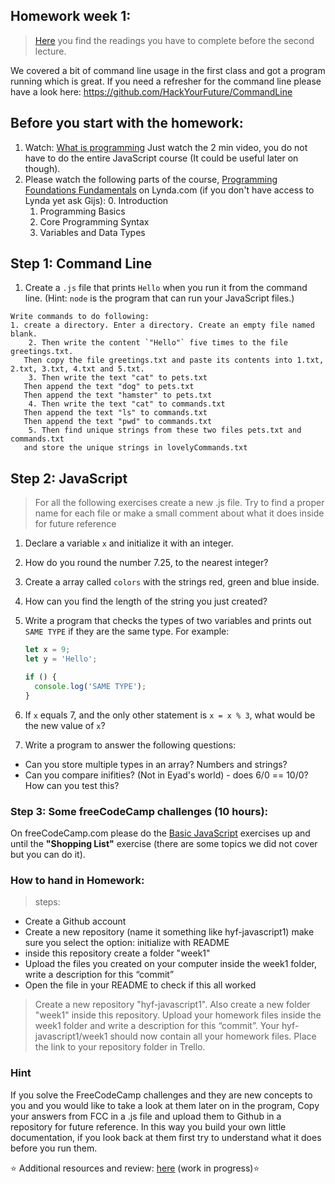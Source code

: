 ## Homework week 1:

>[Here](https://github.com/HackYourFuture/JavaScript/tree/master/Week1/README.md) you find the readings you have to complete before the second lecture.

We covered a bit of command line usage in the first class and got a program running which is great. If you need a refresher for the command line please have a look here: https://github.com/HackYourFuture/CommandLine

## Before you start with the homework:

1. Watch: [What is programming](https://www.khanacademy.org/computing/computer-programming/programming/intro-to-programming/v/programming-intro) Just watch the 2 min video, you do not have to do the entire JavaScript course (It could be useful later on though). 
2. Please watch the following parts of the course, [Programming Foundations Fundamentals](https://www.lynda.com/Programming-Foundations-tutorials/Welcome/83603/90426-4.html) on Lynda.com (if you don't have access to Lynda yet ask Gijs):
    0. Introduction
    1. Programming Basics
    2. Core Programming Syntax 
    3. Variables and Data Types

## Step 1: Command Line

1. Create a `.js` file that prints `Hello` when you run it from the command line. (Hint: `node` is the program that can run your JavaScript files.)

```
Write commands to do following:
1. create a directory. Enter a directory. Create an empty file named blank. 
    2. Then write the content `"Hello"` five times to the file greetings.txt. 
   Then copy the file greetings.txt and paste its contents into 1.txt, 2.txt, 3.txt, 4.txt and 5.txt.
    3. Then write the text "cat" to pets.txt
   Then append the text "dog" to pets.txt
   Then append the text "hamster" to pets.txt
    4. Then write the text "cat" to commands.txt
   Then append the text "ls" to commands.txt
   Then append the text "pwd" to commands.txt
    5. Then find unique strings from these two files pets.txt and commands.txt
   and store the unique strings in lovelyCommands.txt
```


## Step 2: JavaScript

> For all the following exercises create a new .js file. Try to find a proper name for each file or make a small comment about what it does inside for future reference

1. Declare a variable `x` and initialize it with an integer.

2. How do you round the number 7.25, to the nearest integer?

3. Create a array called `colors` with the strings red, green and blue inside.

4. How can you find the length of the string you just created?

5. Write a program that checks the types of two variables and prints out `SAME TYPE` if they are the same type. 
For example: 
    ```js
    let x = 9;
    let y = 'Hello';

    if () {
      console.log('SAME TYPE');
    }

    ```

6. If `x` equals 7, and the only other statement is `x = x % 3`, what would be the new value of `x`?

7. Write a program to answer the following questions:
* Can you store multiple types in an array? Numbers and strings?
* Can you compare inifities? (Not in Eyad's world) - does 6/0 == 10/0? How can you test this?

### Step 3: **Some freeCodeCamp challenges (10 hours):**

On freeCodeCamp.com please do the [Basic JavaScript](https://www.freecodecamp.com/challenges/learn-how-free-code-camp-works) exercises up and until the __"Shopping List"__ exercise (there are some topics we did not cover but you can do it).

### How to hand in Homework:
>steps:
- Create a Github account
- Create a new repository (name it something like hyf-javascript1) make sure you select the option: initialize with README
- inside this repository create a folder "week1"
- Upload the files you created on your computer inside the week1 folder, write a description for this “commit”
- Open the file in your README to check if this all worked

>Create a new repository "hyf-javascript1". Also create a new folder "week1" inside this repository. 
Upload your homework files inside the week1 folder and write a description for this “commit”.
Your hyf-javascript1/week1 should now contain all your homework files.
Place the link to your repository folder in Trello.

### Hint
If you solve the FreeCodeCamp challenges and they are new concepts to you and you would like to take a look at them later on in the program, Copy your answers from FCC in a .js file and upload them to Github in a repository for future reference. In this way you build your own little documentation, if you look back at them first try to understand what it does before you run them.

:star: Additional resources and review: [here](https://github.com/HackYourFuture/JavaScript/tree/master/Week1/REVIEW.md) (work in progress):star:

